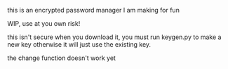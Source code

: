 this is an encrypted password manager I am making for fun

WIP, use at you own risk!

this isn't secure when you download it, you must run keygen.py to make a new key otherwise it will just use the existing key.

the change function doesn't work yet
